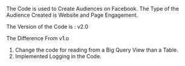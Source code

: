 The Code is used to Create Audiences on Facebook.
The Type of the Audience Created is Website and Page Engagement.

The Version of the Code is : v2.0

The Difference From v1.o

1. Change the code for reading from a Big Query View than a Table.
2. Implemented Logging in the Code.